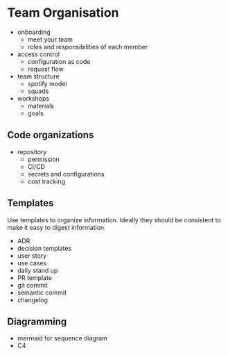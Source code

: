 # Team Organisation


- onboarding
  - meet your team
  - roles and responsibilities of each member
- access control
  - configuration as code
  - request flow
- team structure
  - spotify model
  - squads 
- workshops
  - materials
  - goals
 
## Code organizations

- repository
  - permission
  - CI/CD
  - secrets and configurations
  - cost tracking


## Templates

Use templates to organize information. Ideally they should be consistent to make it easy to digest information.

- ADR
- decision templates
- user story
- use cases
- daily stand up
- PR template
- git commit
- semantic commit
- changelog

## Diagramming

- mermaid for sequence diagram
- C4
